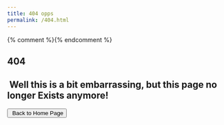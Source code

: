 ```yaml
---
title: 404 opps
permalink: /404.html
---
```

{% comment %}<!-- v1.2.117 pages/static/404.md -->{% endcomment %}
<section class = "container" id = "404">
<i class = "display-1 bi bi-wrench-adjustable-circle-fill p-5 d-flex justify-content-center"></i>
<div class = "d-flex flex-row">
<div class = "col-3 text-end"><h1 class = "display-1 border-end border-dark border-3"><span class = "me-3">404</span></h1></div>
<div class = "d-flex flex-column ">
<div class = "ms-3"><h2 class = "h3 font-weight-normal lead px-3" >&nbsp;Well this is a bit embarrassing, but this page no longer Exists anymore!</h2></div>
<button type="button" class="btn btn-outline-dark col-6 mx-auto"><i class="bi bi-arrow-left"></i>&nbsp;Back to Home Page</button>
</div>
</div>
</section>
